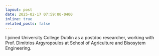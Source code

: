 ```yaml
---
layout: post
date: 2025-02-17 07:59:00-0400
inline: true
related_posts: false
---
```


I joined University College Dublin as a postdoc researcher, working with Prof. Dimitrios Argyropoulos at School of Agriculture and Bisosytem Engineering.